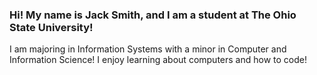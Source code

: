 ### Hi! My name is Jack Smith, and I am  a student at The Ohio State University!
I am majoring in Information Systems with a minor in Computer and Information Science!
I enjoy learning about computers and how to code!



